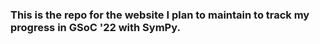 ### This is the repo for the website I plan to maintain to track my progress in GSoC '22 with SymPy.
